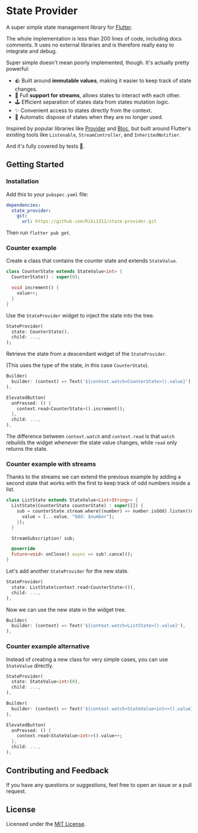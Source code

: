# State Provider

A super simple state management library for [Flutter](https://flutter.dev/).

The whole implementation is less than 200 lines of code, including docs comments.
It uses no external libraries and is therefore really easy to integrate and debug.

Super simple doesn't mean poorly implemented, though. It's actually pretty powerful:

- 🪨 Built around **immutable values**, making it easier to keep track of state changes.
- 🌌 Full **support for streams**, allows states to interact with each other.
- 🕹️ Efficient separation of states data from states mutation logic.
- ✨ Convenient access to states directly from the context.
- 🧹 Automatic dispose of states when they are no longer used.

Inspired by popular libraries like [Provider](https://pub.dev/packages/provider)
and [Bloc](https://pub.dev/packages/bloc), but built around Flutter's existing
tools like `Listenable`, `StreamController`, and `InheritedNotifier`.

And it's fully covered by tests 💯.

## Getting Started

### Installation

Add this to your `pubspec.yaml` file:

```yaml
dependencies:
  state_provider:
    git:
      url: https://github.com/Riki1312/state-provider.git
```

Then run `flutter pub get`.

### Counter example

Create a class that contains the counter state and extends `StateValue`.

```dart
class CounterState extends StateValue<int> {
  CounterState() : super(0);

  void increment() {
    value++;
  }
}
```

Use the `StateProvider` widget to inject the state into the tree.

```dart
StateProvider(
  state: CounterState(),
  child: ...,
);
```

Retrieve the state from a descendant widget of the `StateProvider`.

(This uses the type of the state, in this case `CounterState`).

```dart
Builder(
  builder: (context) => Text('${context.watch<CounterState>().value}'),
),

ElevatedButton(
  onPressed: () {
    context.read<CounterState>().increment();
  },
  child: ...,
),
```

The difference between `context.watch` and `context.read` is that `watch` rebuilds
the widget whenever the state value changes, while `read` only returns the state.

### Counter example with streams

Thanks to the streams we can extend the previous example by adding a second state
that works with the first to keep track of odd numbers inside a list.

```dart
class ListState extends StateValue<List<String>> {
  ListState(CounterState counterState) : super([]) {
    sub = counterState.stream.where((number) => number.isOdd).listen((number) {
      value = [...value, "Odd: $number"];
    });
  }

  StreamSubscription? sub;

  @override
  Future<void> onClose() async => sub?.cancel();
}
```

Let's add another `StateProvider` for the new state.

```dart
StateProvider(
  state: ListState(context.read<CounterState>()),
  child: ...,
),
```

Now we can use the new state in the widget tree.

```dart
Builder(
  builder: (context) => Text('${context.watch<ListState>().value}'),
),
```

### Counter example alternative

Instead of creating a new class for very simple cases, you can use `StateValue` directly.

```dart
StateProvider(
  state: StateValue<int>(0),
  child: ...,
),
```

```dart
Builder(
  builder: (context) => Text('${context.watch<StateValue<int>>().value}'),
),

ElevatedButton(
  onPressed: () {
    context.read<StateValue<int>>().value++;
  },
  child: ...,
),
```

## Contributing and Feedback

If you have any questions or suggestions, feel free to open an issue or a pull request.

## License

Licensed under the [MIT License](/LICENSE).
